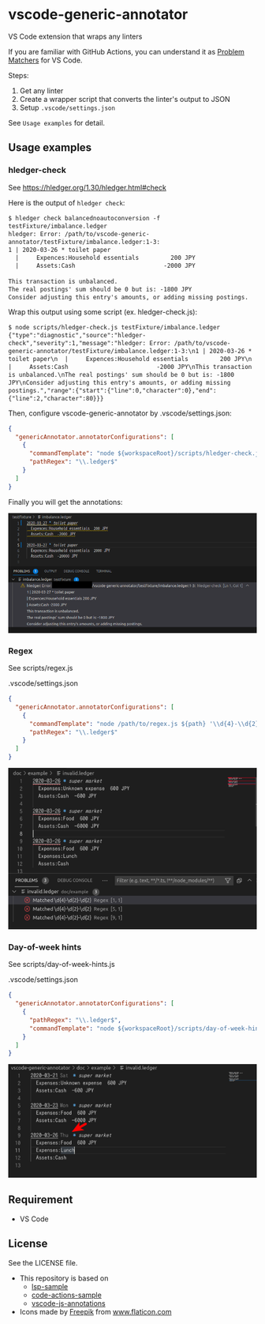 # vscode-generic-annotator

VS Code extension that wraps any linters

If you are familiar with GitHub Actions, you can understand it as [Problem Matchers](https://github.com/actions/toolkit/blob/main/docs/problem-matchers.md) for VS Code.

Steps:

1. Get any linter
2. Create a wrapper script that converts the linter's output to JSON
3. Setup `.vscode/settings.json`

See `Usage examples` for detail.

## Usage examples

### hledger-check

See <https://hledger.org/1.30/hledger.html#check>

Here is the output of `hledger check`:

```
$ hledger check balancednoautoconversion -f testFixture/imbalance.ledger
hledger: Error: /path/to/vscode-generic-annotator/testFixture/imbalance.ledger:1-3:
1 | 2020-03-26 * toilet paper
  |     Expences:Household essentials         200 JPY
  |     Assets:Cash                         -2000 JPY

This transaction is unbalanced.
The real postings' sum should be 0 but is: -1800 JPY
Consider adjusting this entry's amounts, or adding missing postings.
```

Wrap this output using some script (ex. hledger-check.js):

```
$ node scripts/hledger-check.js testFixture/imbalance.ledger
{"type":"diagnostic","source":"hledger-check","severity":1,"message":"hledger: Error: /path/to/vscode-generic-annotator/testFixture/imbalance.ledger:1-3:\n1 | 2020-03-26 * toilet paper\n  |     Expences:Household essentials         200 JPY\n  |     Assets:Cash                         -2000 JPY\nThis transaction is unbalanced.\nThe real postings' sum should be 0 but is: -1800 JPY\nConsider adjusting this entry's amounts, or adding missing postings.","range":{"start":{"line":0,"character":0},"end":{"line":2,"character":80}}}
```

Then, configure vscode-generic-annotator by .vscode/settings.json:

```json
{
  "genericAnnotator.annotatorConfigurations": [
    {
      "commandTemplate": "node ${workspaceRoot}/scripts/hledger-check.js ${path}",
      "pathRegex": "\\.ledger$"
    }
  ]
}
```

Finally you will get the annotations:

![screenshot hledger-check](./doc/example_hledgercheck.png)

### Regex

See scripts/regex.js

.vscode/settings.json

```json
{
  "genericAnnotator.annotatorConfigurations": [
    {
      "commandTemplate": "node /path/to/regex.js ${path} '\\d{4}-\\d{2}-\\d{2}'",
      "pathRegex": "\\.ledger$"
    }
  ]
}
```

![screenshot regex](./doc/example_regex.png)

### Day-of-week hints

See scripts/day-of-week-hints.js

.vscode/settings.json

```json
{
  "genericAnnotator.annotatorConfigurations": [
    {
      "pathRegex": "\\.ledger$",
      "commandTemplate": "node ${workspaceRoot}/scripts/day-of-week-hints.js $(realpath --relative-to=. ${path})"
    }
  ]
}
```

![screenshot day of week hints](./doc/example_dow.png)

## Requirement

- VS Code

## License

See the LICENSE file.

- This repository is based on
  - [lsp-sample](https://github.com/microsoft/vscode-extension-samples/tree/6f16dafc01a248ac39d450ecf56ae73274757644/lsp-sample)
  - [code-actions-sample](https://github.com/microsoft/vscode-extension-samples/tree/133fa26af64ba8760559c5a06299953673d60763/code-actions-sample)
  - [vscode-js-annotations](https://github.com/lannonbr/vscode-js-annotations)
- <div>Icons made by <a href="https://www.freepik.com" title="Freepik">Freepik</a> from <a href="https://www.flaticon.com/" title="Flaticon">www.flaticon.com</a></div>
